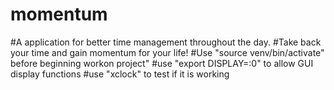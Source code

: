 # momentum
#A application for better time management throughout the day.
#Take back your time and gain momentum for your life!
#Use "source venv/bin/activate" before beginning workon project"
#use "export DISPLAY=:0" to allow GUI display functions #use "xclock" to test if it is working

